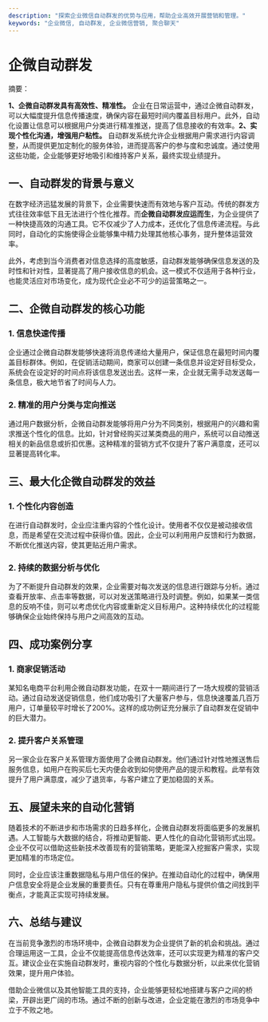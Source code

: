 ```yaml
---
description: "探索企业微信自动群发的优势与应用，帮助企业高效开展营销和管理。"
keywords: "企业微信, 自动群发, 企业微信营销, 聚合聊天"
---
```

# 企微自动群发

摘要：

**1、企微自动群发具有高效性、精准性。** 企业在日常运营中，通过企微自动群发，可以大幅度提升信息传播速度，确保内容在最短时间内覆盖目标用户。此外，自动化设置让信息可以根据用户分类进行精准推送，提高了信息接收的有效率。**2、实现个性化沟通，增强用户粘性。** 自动群发系统允许企业根据用户需求进行内容调整，从而提供更加定制化的服务体验，进而提高客户的参与度和忠诚度。通过使用这些功能，企业能够更好地吸引和维持客户关系，最终实现业绩提升。

## 一、自动群发的背景与意义

在数字经济迅猛发展的背景下，企业需要快速而有效地与客户互动。传统的群发方式往往效率低下且无法进行个性化推荐。而**企微自动群发应运而生**，为企业提供了一种快捷高效的沟通工具。它不仅减少了人力成本，还优化了信息传递流程。与此同时，自动化的实施使得企业能够集中精力处理其他核心事务，提升整体运营效率。

此外，考虑到当今消费者对信息选择的高度敏感，自动群发能够确保信息发送的及时性和针对性，显著提高了用户接收信息的机会。这一模式不仅适用于各种行业，也能灵活应对市场变化，成为现代企业必不可少的运营策略之一。

## 二、企微自动群发的核心功能

### 1. 信息快速传播

企业通过企微自动群发能够快速将消息传递给大量用户，保证信息在最短时间内覆盖目标群体。例如，在促销活动期间，商家可以创建一条信息并设定好目标受众，系统会在设定好的时间点将该信息发送出去。这样一来，企业就无需手动发送每一条信息，极大地节省了时间与人力。

### 2. 精准的用户分类与定向推送

通过用户数据分析，企微自动群发能够将用户分为不同类别，根据用户的兴趣和需求推送个性化的信息。比如，针对曾经购买过某类商品的用户，系统可以自动推送相关的新品信息或折扣优惠。这种精准的营销方式不仅提升了客户满意度，还可以显著提高转化率。

## 三、最大化企微自动群发的效益

### 1. 个性化内容创造

在进行自动群发时，企业应注重内容的个性化设计。使用者不仅仅是被动接收信息，而是希望在交流过程中获得价值。因此，企业可以利用用户反馈和行为数据，不断优化推送内容，使其更贴近用户需求。

### 2. 持续的数据分析与优化

为了不断提升自动群发的效果，企业需要对每次发送的信息进行跟踪与分析。通过查看开放率、点击率等数据，可以对发送策略进行及时调整。例如，如果某一类信息的反响不佳，则可以考虑优化内容或重新定义目标用户。这种持续优化的过程能够确保企业始终保持与用户之间高效的互动。

## 四、成功案例分享

### 1. 商家促销活动

某知名电商平台利用企微自动群发功能，在双十一期间进行了一场大规模的营销活动。通过自动发送促销信息，他们成功吸引了大量客户参与，信息快速覆盖几百万用户，订单量较平时增长了200%。这样的成功例证充分展示了自动群发在促销中的巨大潜力。

### 2. 提升客户关系管理

另一家企业在客户关系管理方面使用了企微自动群发。他们通过针对性地推送售后服务信息，如用户在购买后七天内便会收到如何使用产品的提示和教程。此举有效提升了用户满意度，减少了退货率，与客户建立了更加稳固的关系。

## 五、展望未来的自动化营销

随着技术的不断进步和市场需求的日趋多样化，企微自动群发将面临更多的发展机遇。人工智能与大数据的结合，将推动更智能、更人性化的自动化营销形式出现。企业不仅可以借助这些新技术改善现有的营销策略，更能深入挖掘客户需求，实现更加精准的市场定位。

同时，企业应该注重数据隐私与用户信任的保护。在推动自动化的过程中，确保用户信息安全将是企业发展的重要责任。只有在尊重用户隐私与提供价值之间找到平衡点，才能真正实现可持续发展。

## 六、总结与建议

在当前竞争激烈的市场环境中，企微自动群发为企业提供了新的机会和挑战。通过合理运用这一工具，企业不仅能提高信息传达效率，还可以实现更为精准的客户交互。建议企业在实施自动群发时，重视内容的个性化与数据分析，以此来优化营销效果，提升用户体验。

借助企业微信以及其他智能工具的支持，企业能够更轻松地搭建与客户之间的桥梁，开辟出更广阔的市场。通过不断的创新与改进，企业定能在激烈的市场竞争中立于不败之地。
